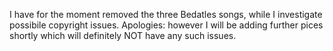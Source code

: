 I have for the moment removed the three Bedatles songs, while I investigate possibile copyright issues.
Apologies: however I will be adding further pices shortly which will definitely NOT have any such issues.
